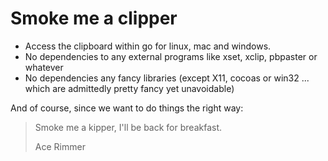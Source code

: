 # Smoke me a clipper

* Access the clipboard within go for linux, mac and windows.
* No dependencies to any external programs like xset, xclip, pbpaster or whatever
* No dependencies any fancy libraries (except X11, cocoas or win32 ... which are admittedly pretty fancy yet unavoidable)


And of course, since we want to do things the right way:
> Smoke me a kipper, I'll be back for breakfast.
>
> Ace Rimmer
